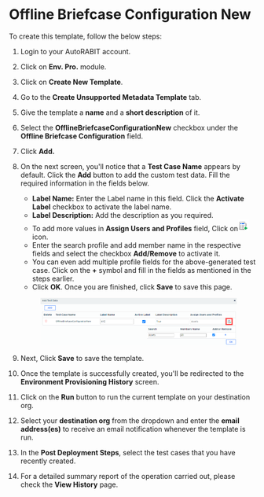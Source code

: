 # Offline Briefcase Configuration New

To create this template, follow the below steps:

1. Login to your AutoRABIT account.
2. Click on **Env. Pro.** module.
3. Click on **Create New Template**.
4. Go to the **Create Unsupported Metadata Template** tab.
5. Give the template a **name** and a **short description** of it.
6. Select the **OfflineBriefcaseConfigurationNew** checkbox under the **Offline Briefcase Configuration** field.
7. Click **Add.**
8.  On the next screen, you'll notice that a **Test Case Name** appears by default. Click the **Add** button to add the custom test data. Fill the required information in the fields below.

    * **Label Name:** Enter the Label name in this field. Click the **Activate Label** checkbox to activate the label name.
    * &#x20;**Label Description:** Add the description as you required.
    * To add more values in **Assign Users and Profiles** field, Click on![](<../../../../../../.gitbook/assets/image (7) (1) (1) (1) (1) (1) (1) (1) (1) (1).png>)icon.
    * Enter the search profile and add member name in the respective fields and select the checkbox **Add/Remove** to activate it.
    * You can even add multiple profile fields for the above-generated test case. Click on the **+** symbol and fill in the fields as mentioned in the steps earlier.&#x20;
    * Click **OK**. Once you are finished, click **Save** to save this page.

    <figure><img src="../../../../../../.gitbook/assets/image (6) (1) (1) (1) (1) (1) (1) (1) (1) (1) (1) (1) (1).png" alt=""><figcaption></figcaption></figure>
9. Next, Click **Save** to save the template.
10. Once the template is successfully created, you'll be redirected to the **Environment Provisioning History** screen.
11. Click on the **Run** button to run the current template on your destination org.
12. Select your **destination org** from the dropdown and enter the **email address(es)** to receive an email notification whenever the template is run.
13. In the **Post Deployment Steps**, select the test cases that you have recently created.&#x20;
14. For a detailed summary report of the operation carried out, please check the **View History** page.
